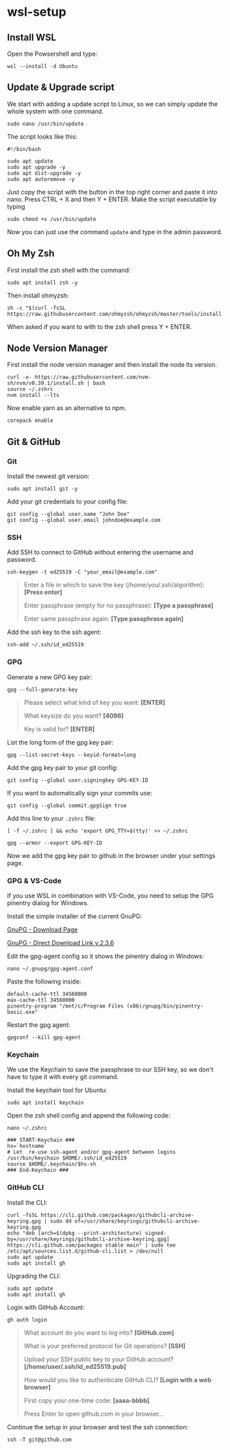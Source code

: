 # wsl-setup

## Install WSL

Open the Powsershell and type:

```shell
wsl --install -d Ubuntu
```

## Update & Upgrade script

We start with adding a update script to Linux, so we can simply update the whole system with one command.

```shell
sudo nano /usr/bin/update
```

The script looks like this:

```shell
#!/bin/bash

sudo apt update
sudo apt upgrade -y
sudo apt dist-upgrade -y
sudo apt autoremove -y
```

Just copy the script with the button in the top right corner and paste it into nano. Press CTRL + X and then Y + ENTER.
Make the script executable by typing

```shell
sudo chmod +x /usr/bin/update
```

Now you can just use the command `update` and type in the admin password.

## Oh My Zsh

First install the zsh shell with the command:

```shell
sudo apt install zsh -y
```

Then install ohmyzsh:

```shell
sh -c "$(curl -fsSL https://raw.githubusercontent.com/ohmyzsh/ohmyzsh/master/tools/install.sh)"
```

When asked if you want to with to the zsh shell press Y + ENTER.

## Node Version Manager

First install the node version manager and then install the node lts version.

```shell
curl -o- https://raw.githubusercontent.com/nvm-sh/nvm/v0.39.1/install.sh | bash
source ~/.zshrc
nvm install --lts
```

Now enable yarn as an alternative to npm.

```shell
corepack enable
```

## Git & GitHub

### Git

Install the newest git version:

```shell
sudo apt install git -y
```

Add your git credentials to your config file:

```shell
git config --global user.name "John Doe"
git config --global user.email johndoe@example.com
```

### SSH

Add SSH to connect to GitHub without entering the username and password.

```shell
ssh-keygen -t ed25519 -C "your_email@example.com"
```

> Enter a file in which to save the key (/home/you/.ssh/algorithm): **[Press enter]**
>
> Enter passphrase (empty for no passphrase): **[Type a passphrase]**
>
> Enter same passphrase again: **[Type passphrase again]**

Add the ssh key to the ssh agent:

```shell
ssh-add ~/.ssh/id_ed25519
```

### GPG

Generate a new GPG key pair:

```shell
gpg --full-generate-key
```

> Please select what kind of key you want: **[ENTER]**
>
> What keysize do you want? **[4096]**
>
> Key is valid for? **[ENTER]**

List the long form of the gpg key pair:

```shell
gpg --list-secret-keys --keyid-format=long
```

Add the gpg key pair to your git config:

```shell
git config --global user.signingkey GPG-KEY-ID
```

If you want to automatically sign your commits use:

```shell
git config --global commit.gpgSign true
```

Add this line to your `.zshrc` file:

```shell
[ -f ~/.zshrc ] && echo 'export GPG_TTY=$(tty)' >> ~/.zshrc
```

```shell
gpg --armor --export GPG-KEY-ID
```

Now we add the gpg key pair to github in the browser under your settings page.

### GPG & VS-Code

If you use WSL in combination with VS-Code, you need to setup the GPG pinentry dialog for Windows.

Install the simple installer of the current GnuPG:

[GnuPG - Download Page](https://www.gnupg.org/download/index.html)

[GnuPG - Direct Download Link v.2.3.6](https://www.gnupg.org/ftp/gcrypt/binary/gnupg-w32-2.3.6_20220425.exe)

Edit the gpg-agent config so it shows the pinentry dialog in Windows:

```shell
nano ~/.gnupg/gpg-agent.conf
```

Paste the following inside:

```shell
default-cache-ttl 34560000
max-cache-ttl 34560000
pinentry-program "/mnt/c/Program Files (x86)/gnupg/bin/pinentry-basic.exe"
```

Restart the gpg agent:

```shell
gpgconf --kill gpg-agent
```

### Keychain

We use the Keychain to save the passphrase to our SSH key, so we don't have to type it with every git command.

Install the keychain tool for Ubuntu:

```shell
sudo apt install keychain
```

Open the zsh shell config and append the following code:

```shell
nano ~/.zshrc
```

```shell
### START-Keychain ###
hs=`hostname`
# Let  re-use ssh-agent and/or gpg-agent between logins
/usr/bin/keychain $HOME/.ssh/id_ed25519
source $HOME/.keychain/$hs-sh
### End-Keychain ###
```

### GitHub CLI

Install the CLI:

```shell
curl -fsSL https://cli.github.com/packages/githubcli-archive-keyring.gpg | sudo dd of=/usr/share/keyrings/githubcli-archive-keyring.gpg
echo "deb [arch=$(dpkg --print-architecture) signed-by=/usr/share/keyrings/githubcli-archive-keyring.gpg] https://cli.github.com/packages stable main" | sudo tee /etc/apt/sources.list.d/github-cli.list > /dev/null
sudo apt update
sudo apt install gh
```

Upgrading the CLI:

```shell
sudo apt update
sudo apt install gh
```

Login with GitHub Account:

```shell
gh auth login
```

> What account do you want to log into? **[GitHub.com]**
>
> What is your preferred protocol for Git operations? **[SSH]**
>
> Upload your SSH public key to your GitHub account? **[/home/user/.ssh/id_ed25519.pub]**
>
> How would you like to authenticate GitHub CLI? **[Login with a web browser]**
>
> First copy your one-time code: **[aaaa-bbbb]**
>
> Press Enter to open github.com in your browser...

Continue the setup in your browser and test the ssh connection:

```shell
ssh -T git@github.com
```
